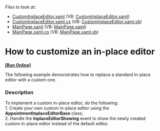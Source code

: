 <!-- default file list -->
*Files to look at*:

* [CustomInplaceEditor.xaml](./CS/SilverlightApplication1/CustomInplaceEditor.xaml) (VB: [CustomInplaceEditor.xaml](./VB/SilverlightApplication1/CustomInplaceEditor.xaml))
* [CustomInplaceEditor.xaml.cs](./CS/SilverlightApplication1/CustomInplaceEditor.xaml.cs) (VB: [CustomInplaceEditor.xaml.vb](./VB/SilverlightApplication1/CustomInplaceEditor.xaml.vb))
* [MainPage.xaml](./CS/SilverlightApplication1/MainPage.xaml) (VB: [MainPage.xaml](./VB/SilverlightApplication1/MainPage.xaml))
* [MainPage.xaml.cs](./CS/SilverlightApplication1/MainPage.xaml.cs) (VB: [MainPage.xaml.vb](./VB/SilverlightApplication1/MainPage.xaml.vb))
<!-- default file list end -->
# How to customize an in-place editor
<!-- run online -->
**[[Run Online]](https://codecentral.devexpress.com/e3734)**
<!-- run online end -->


<p>The following example demonstrates how to replace a standard in-place editor with a custom one.</p>


<h3>Description</h3>

<p>To implement a custom in-place editor, do the following: <br /> 1. Create your own custom in-place editor using the <strong>AppointmentInplaceEditorBase</strong> class; <br /> 2. Handle the <strong>InplaceEditorShowing</strong> event to show the newly created custom in-place editor instead of the default editor.</p>

<br/>


